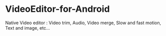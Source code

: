 # VideoEditor-for-Android
Native Video editor : Video trim, Audio, Video merge, Slow and fast motion, Text and image, etc...
